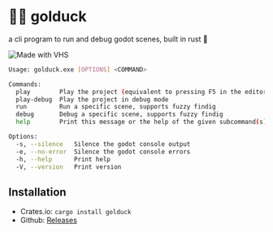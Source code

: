 # 🦆🌊 golduck

a cli program to run and debug godot scenes, built in rust 🦀

![Made with VHS](https://vhs.charm.sh/vhs-5RWohXblPyOclV8bIBZBhc.gif)

```sh
Usage: golduck.exe [OPTIONS] <COMMAND>

Commands:
  play        Play the project (equivalent to pressing F5 in the editor)
  play-debug  Play the project in debug mode
  run         Run a specific scene, supports fuzzy findig
  debug       Debug a specific scene, supports fuzzy findig
  help        Print this message or the help of the given subcommand(s)

Options:
  -s, --silence   Silence the godot console output
  -e, --no-error  Silence the godot console errors
  -h, --help      Print help
  -V, --version   Print version
```

## Installation

- Crates.io: `cargo install golduck`
- Github: [Releases](https://github.com/wyvernbw/golduck/releases/tag/1.0.0)
